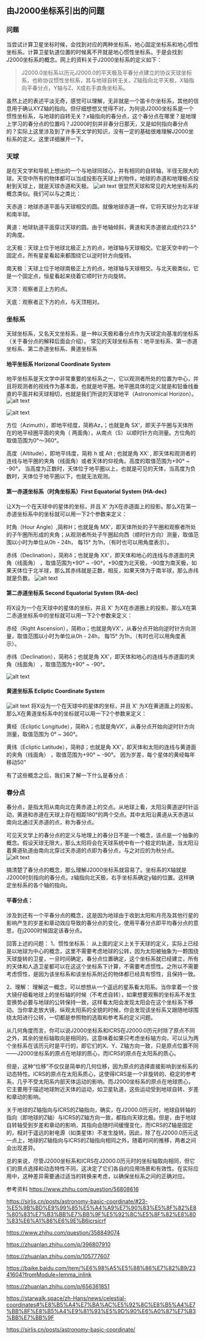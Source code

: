 ## 由J2000坐标系引出的问题

### 问题

当尝试计算卫星坐标时候，会找到对应的两种坐标系，地心固定坐标系和地心惯性坐标系。计算卫星轨道位置的时候离不开就是地心惯性坐标系。于是会找到J2000坐标系的概念。网上的资料关于J2000坐标系的定义如下：

> J2000.0坐标系以历元J2000.0的平天极及平春分点建立的协议天球坐标系，也称协议惯性坐标系，其与地球自转无关。Z轴指向北平天极，X轴指向平春分点，Y轴与Z、X成右手直角坐标系。

虽然上述的表述平淡无奇，感觉可以理解，无非就是一个笛卡尔坐标系，其他的信息用于确认XYZ轴的指向。但仔细想想又觉得不对，为何说J2000坐标系是一个惯性坐标系，与地球的自转无关？x轴指向的春分点，这个春分点在哪里？是地理上学习的春分点的位置吗？J2000时刻并非春分日那天，又是如何指向春分点的？实际上这里涉及到了许多天文学的知识，没有一定的基础很难理解J2000坐标系的定义。这里详细展开一下。

### 天球

是在天文学和导航上想出的一个与地球同球心，并有相同的自转轴，半径无限大的球。天空中所有的物体都可以当成投影在天球上的物件。地球的赤道和地理极点投射到天球上，就是天球赤道和天极。
![alt text](image.png)
很显然天球和常见的大地坐标系的概念类似。我们可以与之类比：

天赤道：地球赤道平面与天球相交的圆。就像地球赤道一样，它将天球分为北半球和南半球。

黄道：地球轨道平面穿过天球的圆。由于地轴倾斜，黄道和天赤道彼此成约23.5°的角度。

北天极：天球上位于地球北极正上方的点，地球轴与天球相交。它是天空中的一个固定点，所有星星看起来都围绕它以逆时针方向旋转。

南天极：天球上位于地球南极正上方的点，地球轴与天球相交。与北天极类似，它是一个固定点，恒星看起来绕着它顺时针方向旋转。

天顶：观察者正上方的点。

天底：观察者正下方的点，与天顶相对。

### 坐标系

天球坐标系，又名天文坐标系，是一种以天极和春分点作为天球定向基准的坐标系（关于春分点的解释后面会介绍）。
常见的天球坐标系有：地平坐标系、第一赤道坐标系、第二赤道坐标系、黄道坐标系

#### 地平坐标系 Horizonal Coordinate System

地平坐标系是天文学中非常重要的坐标系之一，它以观测者所处的位置为中心，并且将观测者的视线作为基本面，也就是地平圈。地平圈具体的定义就是和铅垂线垂直的平面并和天球相切，也就是我们所说的天球地平（Astronomical Horizon）。
![alt text](image-1.png)

![alt text](image-2.png)

方位（Azimuth），即地平经度，简称Az，；也就是角 SX'，即天子午圈与天体所在的地平经圈平面的夹角（ 两面角），从南点（S）以顺时针方向测量。方位角的取值范围为0°～360°。

高度（Altitude），即地平纬度，简称 h 或 Alt ; 也就是角 XX' , 即天体和观测者的连线与地平圈的夹角（线面角）或者天体的仰视角。高度的取值范围为+90° ~ -90°， 当高度为正数时，天体位于地平圈以上，也就是可见的天体，当高度为负数时，天体位于地平圈以下，也就无法观测。

#### 第一赤道坐标系（时角坐标系）First Equatorial System (HA-dec)

让X为一个在天球中的星体的坐标，并且 X' 为X在赤道面上的投影。那么X在第一赤道坐标系中的坐标就可以用一下2个参数来定义：

时角（Hour Angle）,简称H；也就是角 MX'，即天体所处的子午圈和观察者所处的子午圈所形成的夹角；从观测者所处子午圈起向西（顺时针方向）测量，取值范围以小时为单位从0h - 24h， 每15° 为1h，（有时也可以用角度表示）。

赤纬（Declination），简称δ；也就是角 XX'，即天体和地心的连线与赤道面的夹角（线面角） ，取值范围为+90° ~ -90°，+90度为北天极，-90度为南天极，如果天体位于北半球，那么其赤纬就是正数，相反，如果天体为于南半球，那么赤纬就是负数。
![alt text](image-3.png)

#### 第二赤道坐标系 Second Equatorial System (RA-dec)

将X设为一个在天球中的星体的坐标，并且 X' 为X在赤道圈上的投影。那么X在第二赤道坐标系中的坐标就可以用一下2个参数来定义：

赤经（Right Ascension），简称α；也就是角VX'，从春分点开始向逆时针方向测量，取值范围以小时为单位从0h - 24h， 每15° 为1h，（有时也可以用角度表示）。

赤纬（Declination），简称δ；也就是角 XX'，即天体和地心的连线与赤道面的夹角（线面角） ，取值范围为+90° ~ -90°。

![alt text](image-4.png)

#### 黄道坐标系 Ecliptic Coordinate System

![alt text](image-5.png)
将X设为一个在天球中的星体的坐标，并且 X' 为X在黄道面上的投影。那么X在黄道坐标系中的坐标就可以用一下2个参数来定义：

黄经（Ecliptic Longitude），简称λ；也就是角VX'，从春分点开始向逆时针方向测量，取值范围为 0° ~ 360°。

黄纬（Ecliptic Latitude），简称β；也就是角 XX'，即天体和太阳的连线与黄道面的夹角（线面角） ，取值范围为+90° ~ -90°。
因为岁差，每个星体的黄经每年移动50"

有了这些概念之后，我们来了解一下什么是春分点：

### 春分点

春分点，是指太阳从南向北在黄赤道上的交点。从地球上看，太阳沿黄道逆时针运动，黄道和赤道在天球上存在相距180°的两个交点。其中太阳沿黄道从天赤道以南向北通过天赤道的点，称为春分点。

可见天文学上的春分点的定义与地理上的春分日不是一个概念，该点是一个抽象的概念。假设天球无限大，那么太阳将会在天球系统中有一个稳定的轨道，当太阳沿着黄道轨道由南向北穿过天赤道的点即为春分点，与之对应的为秋分点。
![alt text](image-6.png)

搞清楚了春分点的概念，那么理解J2000坐标系就容易了。坐标系的X轴就是J2000时刻指向的春分点。z轴指向北天极，右手坐标系确定y轴的位置。这样确定坐标系的各个轴的指向。

#### 平春分点：

涉及到还有一个平春分点的概念，这是因为地球由于收到太阳和月亮及其他行星的影响产生的岁差和章动效应导致的春分点的变化，使用平春分点即平均春分点的意思，在j2000时候固定该春分点。

回答上述的问题：
1、惯性坐标系：
从上面的定义上关于天球的定义，实际上已经是以地球为中心的概念，这里不需要考虑地球的公转，因为太阳被抽象为一颗围绕天球旋转的卫星，一旦时间确定，春分点位置确定，这个坐标系就已经建立，所有的天体和人造卫星都可以在这这个坐标系下计算，不需要考虑惯性。之所以不需要考虑惯性，是因为该坐标系和该坐标系附近的物体都已经具有惯性，且保持一致。

2、理解：
理解这一概念，可以想想从一个遥远的星系看太阳系。当你拿着一个放大镜仔细看地球上的坐标轴的时候（不考虑自转），如果想要观察的坐标系不发生变换势必要与地球的公转保持一致，这样看太阳会发现太阳会在这个坐标系下移动。当你拿走放大镜，纵观太阳系的全貌的时候，你会发现该坐标系又跟随地球围绕太阳进行公转，一切都是参照物的选取和参考系的定义问题。


从几何角度而言，你可以说J2000坐标系和ICRS在J2000.0历元时除了原点不同之外，其余的坐标轴取向是相同的。这意味着如果只考虑坐标轴方向，可以认为两个坐标系在该历元时是平行的，即它们的X、Y、Z轴方向一致，只是原点位置不同——J2000坐标系的原点在地球的质心，而ICRS的原点在太阳系的质心。

但是，这种“位移”不仅仅是简单的几何位移，因为原点的选择直接影响到坐标系的动态特性。ICRS的原点在太阳系质心，这使得ICRS是一个非旋转的、稳定的参考系，几乎不受太阳系内部天体运动的影响。而J2000坐标系的原点在地球质心，它主要用于描述地球附近天体的运动，如卫星轨道，这些运动受到地球自转、岁差和章动的影响。

关于地球的Z轴指向与ICRS的Z轴指向，确实，在J2000.0历元时，地球自转轴的指向（即地球的Z轴）与ICRS的Z轴方向一致，都指向天球北极。但是，由于地球自转轴受到岁差和章动的影响，其指向会随时间缓慢变化，而ICRS的Z轴是固定的，相对于遥远的射电源（如类星体）不发生旋转。因此，除了在J2000.0历元这一点上，地球的Z轴指向与ICRS的Z轴指向相同之外，随着时间的推移，两者之间会出现差异。

总的来说，尽管J2000坐标系和ICRS在J2000.0历元时的坐标轴取向相同，但它们的原点选择和动态特性不同，这决定了它们各自的应用场景和有效性。在实际应用中，这种差异需要通过适当的转换来考虑，以确保坐标系之间的正确对应。

参考资料
https://www.zhihu.com/question/56808616

https://sirlis.cn/posts/astronomy-basic-coordinate/#23-%E5%9B%BD%E9%99%85%E5%A4%A9%E7%90%83%E5%8F%82%E8%80%83%E7%B3%BB%E7%BB%9F%E5%92%8C%E5%8F%82%E8%80%83%E6%A1%86%E6%9E%B6icrsicrf

https://www.zhihu.com/question/358849074

https://zhuanlan.zhihu.com/p/396807910

https://zhuanlan.zhihu.com/p/105777607

https://baike.baidu.com/item/%E6%98%A5%E5%88%86%E7%82%B9/2341604?fromModule=lemma_inlink

https://zhuanlan.zhihu.com/p/656361851

https://starwalk.space/zh-Hans/news/celestial-coordinates#%E8%B5%A4%E7%BA%AC%E5%92%8C%E8%B5%A4%E7%BB%8F%E8%B5%A4%E9%81%93%E5%9D%90%E6%A0%87%E7%B3%BB%E7%BB%9F

https://sirlis.cn/posts/astronomy-basic-coordinate/
